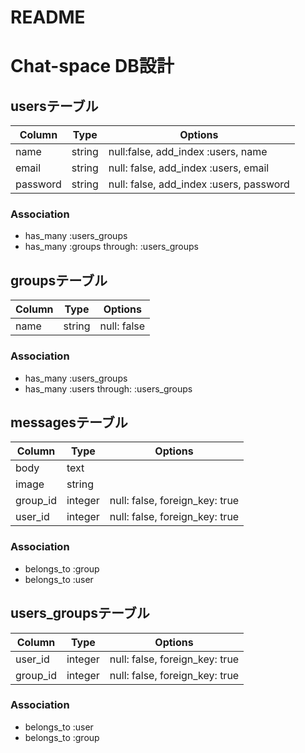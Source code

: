 # README

# Chat-space DB設計

## usersテーブル
|Column|Type|Options|
|------|----|-------|
|name|string|null:false, add_index :users, name|
|email|string|null: false, add_index :users, email|
|password|string|null: false, add_index :users, password|

### Association
- has_many :users_groups
- has_many :groups through: :users_groups

## groupsテーブル
|Column|Type|Options|
|------|----|-------|
|name|string|null: false|add_index :groups, name|

### Association
- has_many :users_groups
- has_many :users through: :users_groups

## messagesテーブル
|Column|Type|Options|
|------|----|-------|
|body|text|
|image|string|
|group_id|integer|null: false, foreign_key: true|
|user_id|integer|null: false, foreign_key: true|

### Association
- belongs_to :group
- belongs_to :user

## users_groupsテーブル
|Column|Type|Options|
|------|----|-------|
|user_id|integer|null: false, foreign_key: true|
|group_id|integer|null: false, foreign_key: true|
### Association
- belongs_to :user
- belongs_to :group

